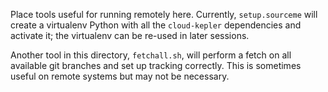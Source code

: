 Place tools useful for running remotely here. Currently, ``setup.sourceme`` will 
create a virtualenv Python with all the ``cloud-kepler`` dependencies and
activate it; the virtualenv can be re-used in later sessions.

Another tool in this directory, ``fetchall.sh``, will perform a fetch on all
available git branches and set up tracking correctly. This is sometimes useful
on remote systems but may not be necessary.
